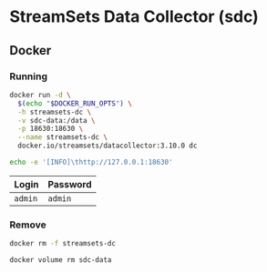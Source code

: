 # StreamSets Data Collector (sdc)

<!--
https://www.jowanza.com/blog/2018/9/8/real-time-station-tracking-ford-gobike-and-mapd
https://github.com/kunickiaj/streamsets-microservices-istio
-->

## Docker

### Running

```sh
docker run -d \
  $(echo "$DOCKER_RUN_OPTS") \
  -h streamsets-dc \
  -v sdc-data:/data \
  -p 18630:18630 \
  --name streamsets-dc \
  docker.io/streamsets/datacollector:3.10.0 dc
```

```sh
echo -e '[INFO]\thttp://127.0.0.1:18630'
```

| Login   | Password |
| ------- | -------- |
| `admin` | `admin`  |

### Remove

```sh
docker rm -f streamsets-dc

docker volume rm sdc-data
```
